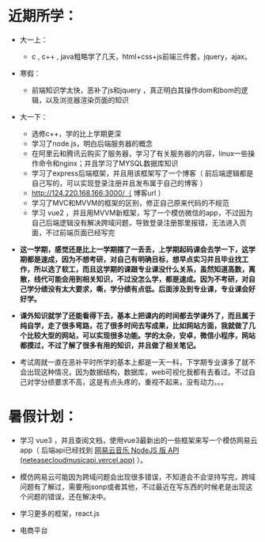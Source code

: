 # 近期所学：

- 大一上：
  + c , c++ , java粗略学了几天，html+css+js前端三件套，jquery，ajax。
- 寒假：
  +  前端知识学太快，恶补了js和jquery ，真正明白其操作dom和bom的逻辑，以及浏览器渲染页面的知识
- 大一下：
  + 选修c++，学的比上学期更深
  + 学习了node.js，明白后端服务器的概念
  + 在阿里云和腾讯云购买了服务器，学习了有关服务器的内容，linux一些操作命令和nginx；并且学习了MYSQL数据库知识
  + 学习了express后端框架，并且用该框架写了一个博客（ 前后端逻辑都是自己写的，可以实现登录注册并且发布属于自己的博客 ）
  +  http://124.220.168.166:3000/（ 博客url ）
  + 学习了MVC和MVVM的框架的区别，修正自己原来代码的不规范
  + 学习 vue2 ，并且用MVVM新框架，写了一个模仿微信的app，不过因为自己后端逻辑没有解决跨域问题，导致登录注册那里报错，无法进入页面，不过前端页面已经写完



- **这一学期，感觉还是比上一学期摆了一丢丢，上学期起码课会去学一下，这学期都是速成，因为不想考研，对自己有明确目标，想早点实习并且毕业找工作，所以选了软工，而且这学期的课跟专业课没什么关系，虽然知道高数，离散，线代可能会用到相关知识，不过没怎么学，都是速成。因为不考研，对自己学分绩没有太大要求，嘶，学分绩有点低。后面涉及到专业课，专业课会好好学。**
- **课外知识就学了还能看得下去，基本上把课内的时间都去学课外了，而且属于纯自学，走了很多弯路，花了很多时间去写成果，比如网站方面，我就做了几个比较大型的网站，可以实现很多功能。学的太杂，安卓，微信小程序，网站都摸过，不过了解了很多有用的知识，并且做了相关笔记。**

- 考试周就一直在恶补平时所学的基本上都是一天一科，下学期专业课多了就不会出现这种情况，因为数据结构，数据库，web可视化我都有去看过。不过自己对学分绩要求不高，这是有点头疼的，重视不起来，没有动力。。。





# 暑假计划：

- 学习 vue3 ，并且查阅文档，使用vue3最新出的一些框架来写一个模仿网易云app（ 后端api已经找到 [网易云音乐 NodeJS 版 API (neteasecloudmusicapi.vercel.app)](https://neteasecloudmusicapi.vercel.app/#/) ）。

- 模仿网易云可能因为跨域问题会出现很多错误，不知道会不会坚持写完，跨域问题有了解过，需要用jsonp或者其他，不过最近在写东西的时候老是出现这个问题的错误，还在解决中。
- 学习更多的框架，react.js
- 电商平台
